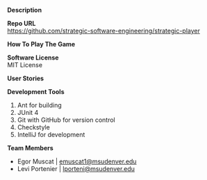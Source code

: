 **Description** <br />


**Repo URL** <br />
https://github.com/strategic-software-engineering/strategic-player

**How To Play The Game** <br />


**Software License** <br />
MIT License

**User Stories** <br />


**Development Tools** <br />
1. Ant for building
1. JUnit 4
1. Git with GitHub for version control
1. Checkstyle
1. IntelliJ for development

**Team Members** <br />
- Egor Muscat | emuscat1@msudenver.edu
- Levi Portenier | lporteni@msudenver.edu